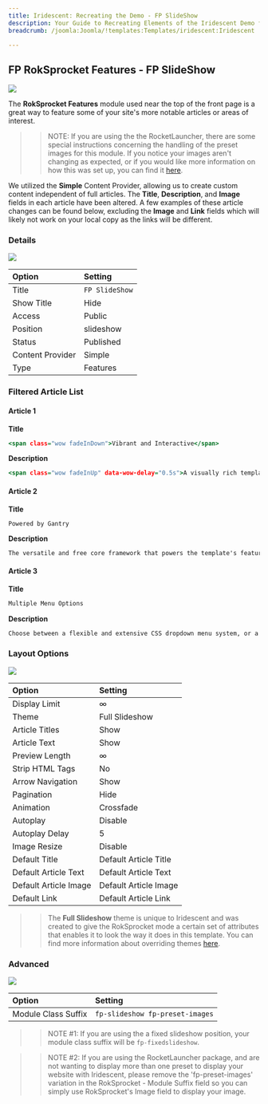 ```yaml
---
title: Iridescent: Recreating the Demo - FP SlideShow
description: Your Guide to Recreating Elements of the Iridescent Demo for Joomla
breadcrumb: /joomla:Joomla/!templates:Templates/iridescent:Iridescent

---
```


FP RokSprocket Features - FP SlideShow
-----

![][demo]

The **RokSprocket Features** module used near the top of the front page is a great way to feature some of your site's more notable articles or areas of interest.

>> NOTE: If you are using the the RocketLauncher, there are some special instructions concerning the handling of the preset images for this module. If you notice your images aren't changing as expected, or if you would like more information on how this was set up, you can find it [here](demo.md#roksprocket-and-rocketlauncher-settings).

We utilized the **Simple** Content Provider, allowing us to create custom content independent of full articles. The **Title**, **Description**, and **Image** fields in each article have been altered. A few examples of these article changes can be found below, excluding the **Image** and **Link** fields which will likely not work on your local copy as the links will be different.

### Details

![][demo2]

|      Option      |    Setting     |
| :--------------- | :------------- |
| Title            | `FP SlideShow` |
| Show Title       | Hide           |
| Access           | Public         |
| Position         | slideshow      |
| Status           | Published      |
| Content Provider | Simple         |
| Type             | Features       |

### Filtered Article List

#### Article 1

**Title**

~~~ .html
<span class="wow fadeInDown">Vibrant and Interactive</span>
~~~

**Description**

~~~ .html
<span class="wow fadeInUp" data-wow-delay="0.5s">A visually rich template design with seamlessly integrated interactive and animated elements.</span>
~~~

#### Article 2

**Title**

~~~
Powered by Gantry
~~~

**Description**

~~~ .html
The versatile and free core framework that powers the template's features and capabilities.
~~~

#### Article 3

**Title**

~~~ .html
Multiple Menu Options
~~~

**Description**

~~~ .html
Choose between a flexible and extensive CSS dropdown menu system, or a static splitmenu.
~~~

### Layout Options

![][demo3]

| Option                | Setting               |  
| :-------------------- | :-------------------- |  
| Display Limit         | ∞                     |  
| Theme                 | Full Slideshow        |  
| Article Titles        | Show                  |  
| Article Text          | Show                  |  
| Preview Length        | ∞                     |  
| Strip HTML Tags       | No                    |  
| Arrow Navigation      | Show                  |  
| Pagination            | Hide                  |  
| Animation             | Crossfade             |  
| Autoplay              | Disable               |  
| Autoplay Delay        | 5                     |  
| Image Resize          | Disable               |  
| Default Title         | Default Article Title |  
| Default Article Text  | Default Article Text  |  
| Default Article Image | Default Article Image |  
| Default Link          | Default Article Link  |  

>> The **Full Slideshow** theme is unique to Iridescent and was created to give the RokSprocket mode a certain set of attributes that enables it to look the way it does in this template. You can find more information about overriding themes [here](../../extensions/roksprocket/layout_modes.md#custom-layout-theme-overrides).

### Advanced

![][demo4]

|        Option       |             Setting             |
| :------------------ | :------------------------------ |
| Module Class Suffix | `fp-slideshow fp-preset-images` |

>> NOTE #1: If you are using the a fixed slideshow position, your module class suffix will be `fp-fixedslideshow`.

>> NOTE #2: If you are using the RocketLauncher package, and are not wanting to display more than one preset to display your website with Iridescent, please remove the 'fp-preset-images' variation in the RokSprocket - Module Suffix field so you can simply use RokSprocket's Image field to display your image.

[demo]: assets/demo_1.jpeg
[demo2]: assets/demo_1a.jpeg
[demo3]: assets/demo_1b.jpeg
[demo4]: assets/demo_1c.jpeg
